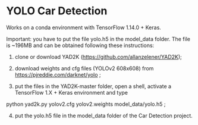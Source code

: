 # YOLO Car Detection

Works on a conda environment with TensorFlow 1.14.0 + Keras.

Important: you have to put the file yolo.h5 in the model_data folder. The file is ~196MB and can be obtained following these instructions:

1) clone or download YAD2K (https://github.com/allanzelener/YAD2K); 

2) download weights and cfg files (YOLOv2 608x608) from https://pjreddie.com/darknet/yolo ;

3) put the files in the YAD2K-master folder, open a shell, activate a TensorFlow 1.X + Keras environment and type 

python yad2k.py yolov2.cfg yolov2.weights model_data/yolo.h5 ;

4) put the yolo.h5 file in the model_data folder of the Car Detection project.

